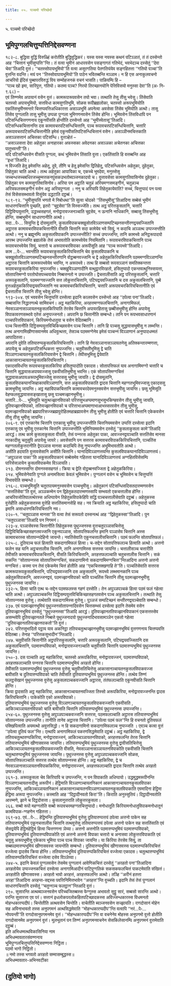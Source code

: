 ```yaml
---
title: ०५. पञ्चमो परिच्छेदो

---
```

५. पञ्चमो परिच्छेदो  


## भूमिपुग्गलचित्तुप्पत्तिनिद्देसवण्णना

१८२-८. बुद्धिया वुद्धिं विरुळ्हिं करोतीति बुद्धिवुद्धिकरं। यस्स यस्स नयस्स कथनं पटिञ्ञातं, तं तं दस्सेन्तो आह ‘‘चित्तानं भूमीसुप्पत्ति’’न्ति। तं वत्वा भूमीनं आधारवसेन पसङ्गागतं गतिभेदं, भवभेदञ्च दस्सेतुं ‘‘देवा चेवा’’तिआदि वुत्तं। ‘‘चतस्सोपायभूमियो’’ति वत्वा असुरगतिया पेतगतियंयेव सङ्गहितत्ता ‘‘गतियो पञ्चा’’ति वुत्तन्ति वदन्ति। मयं पन ‘‘तिस्सोवापायभूमियो’’ति पाठेन भवितब्बन्ति मञ्ञाम। न हि एस अनाकुलवचनो आचरियो ईदिसं पुब्बापरविरुद्धं विय सम्मोहजनकं वचनं भासति। पाळियम्पि हि –  
‘‘पञ्च खो इमा, सारिपुत्त, गतियो। कतमा पञ्च? निरयो तिरच्छानयोनि पेत्तिविसयो मनुस्सा देवा’’ति (अ॰ नि॰ ९.६८) –  
एवं तिण्णमेव अपायानं वसेन वुत्तं। कामरूपारूपवसेन तयो भवा। तत्थाति तेसु तीसु भवेसु। तिंसेवाति चतस्सो अपायभूमियो, सत्तविधा कामसुगतिभूमि, सोळस रूपीब्रह्मलोका, चतस्सो अरूपभूमियोति एकतिंसभूमीनमन्तरे चित्तप्पवत्तिअधिकारत्ता असञ्ञभूमिं अपनेत्वा अवसेसा तिंसेव भूमियोति अत्थो। तासु तिंसेव पुग्गलाति तासु भूमीसु उप्पन्ना पुग्गला भूमिगणनवसेन तिंसेव होन्ति। भूमिवसेन तिंसविधापि पन पटिसन्धिचित्तगणनाय एकूनवीसति होन्तीति दस्सेन्तो आह ‘‘भूमीस्वेतासू’’तिआदि।  
पटिसन्धिकचित्तानन्ति दस कामावचरपटिसन्धिचित्तानि, पञ्च रूपावचरपटिसन्धिचित्तानि, चत्तारि अरूपावचरपटिसन्धिचित्तानीति इमेसं एकूनवीसतिपटिसन्धिचित्तानं वसेन। असञ्ञीनमचित्तकाति असञ्ञसत्तानं अचित्तका पटिसन्धि। वुत्तञ्हेतं –  
‘‘असञ्ञसत्ता देवा अहेतुका अनाहारका अफस्सका अवेदनका असञ्ञका अचेतनका अचित्तका पातुभवन्ती’’ति।  
यदि पटिसन्धिवसेन वीसति पुग्गला, कथं भूमिवसेन तिंसाति वुत्ता। एकतिंसाति हि वत्तब्बन्ति आह ‘‘इधा’’तिआदि।  
न विज्जति हेतु इमेसन्ति अहेतू, दुवे, तीणि च हेतू इमेसन्ति द्वितिहेतू, पटिसन्धिवसेन अहेतुका, दुहेतुका, तिहेतुका चाति अत्थो। तत्थ अहेतुका आपायिका च, एकच्चे भूमदेवा, मनुस्सेसु जच्चन्धजच्चबधिरजच्चुम्मत्तकनपुंसकउभतोब्यञ्जनकादयो च। वुत्तावसेसा कामसुगतिवासिनोव दुहेतुका। तिहेतुका पन कामसुगतिवासिनोव। अरिया पन अट्ठाति चतुन्नं अरियमग्गसमङ्गीनं, चतुन्नञ्च अरियफलसमङ्गीनं वसेन अट्ठ अरियपुग्गला । ननु च अरियापि तिहेतुकायेवाति? सच्चं, चित्तुप्पादं पन पत्वा तेसं विसेससब्भावतो विसुंयेव उद्धटाति दट्ठब्बं।  
१८९-९२. ‘‘भूमीसुप्पत्तिं भणतो मे निबोधथा’’ति सुत्वा चोदको ‘‘तिंसभूमीसू’’तिआदिना सब्बेसं भूमीनं साधारणचित्तानि पुच्छति, इतरो ‘‘चुद्दसेवा’’ति विस्सज्जेति। तत्थ अट्ठ परित्तकुसलानि, चत्तारि दिट्ठिविप्पयुत्तानि, उद्धच्चसहगतं, मनोद्वारावज्जनञ्चाति चुद्दसेव, न ऊनानि नाधिकानि, सब्बासु तिंसभूमीसु होन्ति, सब्बभूमीनं साधारणानीति अत्थो।  
सदा…पे॰… सियुन्ति द्वे दोसमूलानि, कुसलविपाकचक्खुसोतविञ्ञाणसम्पटिच्छनसन्तीरणद्वयवज्जितानि अट्ठारस कामावचरविपाकचित्तानीति वीसति चित्तानि सदा कामेयेव भवे सियुं, न कदाचि अञ्ञत्थ उप्पज्जन्तीति अत्थो। ननु च ब्रह्मूनम्पि अकुसलविपाकानि उप्पज्जन्तीति? सच्चं उप्पज्जन्ति, तानि कामभवे अनिट्ठरूपादयो आरब्भ उप्पज्जन्ति ब्रह्मलोके तेसं अभावतोति कामभवेयेव नियमितानि। रूपावचरविपाकचित्तानि पञ्च रूपावचरभवेयेव सियुं, चत्तारो च अरूपावचरविपाका अरूपीसूति आह ‘‘पञ्च रूपभवे’’तिआदि।  
काम …पे॰… भवन्तीति रूपावचरकुसलकिरियचित्तानि चेव कुसलविपाकानि च चक्खुसोतविञ्ञाणसम्पटिच्छनसन्तीरणानि वोट्ठब्बनवज्जानि च द्वे अहेतुककिरियचित्तानि पठममग्गविञ्ञाणन्ति अट्ठारस चित्तानि कामरूपभवेयेव भवन्ति, न अरूपभवे। तत्थ हि सब्बसो रूपसञ्ञानं समतिक्कन्तत्ता रूपावचरकुसलकिरिया नुप्पज्जन्ति। चक्खुविञ्ञाणादीनि वत्थुद्वारविरहतो, हसितुप्पादो एकन्तवत्थुनिस्सयत्ता, सोतापत्तिमग्गो परतोघोसपच्चयायेव निब्बत्तनतो न उप्पज्जति। द्वेचत्तालीसाति अट्ठ परित्तकुसलानि, चत्तारि अरूपकुसलानि, पठममग्गवज्जानि सत्त लोकुत्तरचित्तानि, पटिघद्वयवज्जितानि च दस अकुसलचित्तानि, पुब्बे वुत्तअहेतुककिरियाद्वयवज्जितानि नव कामावचरकिरियचित्तानि, चत्तारि अरूपावचरकिरियचित्तानीति एवं द्वेचत्तालीस चित्तानि तीसु भवेसु होन्ति।  
१९३-२०४. एवं भववसेन चित्तुप्पत्तिं दस्सेत्वा इदानि कालवसेन दस्सेन्तो आह ‘‘ठपेत्वा पना’’तिआदि। सब्बासन्ति निद्धारणत्थे सामिवचनं। अट्ठ महाकिरिया, अरहत्तमग्गफलचित्तानि, अनागामिफलं, नेवसञ्ञानासञ्ञायतनकुसलकिरियाति तेरसेव चित्तानि अपायरहितासु छब्बीसभूमीसु होन्ति अपायेसु विपाकावरणसब्भावे एतेसं अनुप्पज्जनतो। अपरानि छ चित्तानीति सम्बन्धो। तानि पन रूपभवसाधारणानं पञ्चपरित्तविपाकानं, किरियमनोधातुया च वसेन वेदितब्बानि।  
पञ्‍च चित्तानीति दिट्ठिसम्पयुत्तविचिकिच्छावसेन पञ्‍च चित्तानि। तानि हि पञ्‍चसु सुद्धावासभूमीसु न लब्भन्ति। तत्थ अनागामिखीणासवानमेव अधिवुत्थत्ता, तेसञ्‍च पठममग्गेनेव इमेसं पञ्‍चन्‍नं विञ्‍ञाणानं अनुप्पादधम्मतं आपादितत्ता।  
अपरानि दुवेति ततियारुप्पकुसलकिरियचित्तानि। तानि हि नेवसञ्‍ञानासञ्‍ञायतनेसु अतिक्‍कन्तारम्मणत्ता, अपायेसु च अहेतुकपटिसन्धिकत्ता नुप्पज्‍जन्ति। चतुवीसतीभूमिसु द्वे चाति विञ्‍ञाणञ्‍चायतनकुसलकिरियावसेन द्वे चित्तानि। तेवीसभूमिसु द्वेयेवाति आकासानञ्‍चायतनकुसलकिरियचित्तानि।  
एकादसविधन्ति रूपावचरकुसलकिरिया हसितुप्पादोति एकादस। सोतापत्तिफलं याव अनागामिमग्गो चत्तारि च चित्तानि सुद्धावासअपायवज्‍जासु एकवीसतिभूमीसु भवन्ति। एकं सोतापत्तिमग्गचित्तं सुद्धावासअपायअरूपभूमिवज्‍जेसु सत्तरससु भूमीसु जायति। द्वे दोसमूलानि, कुसलविपाकघानजिव्हाकायविञ्‍ञाणानि, सत्त अकुसलविपाकाति द्वादस चित्तानि महग्गतभूमिवज्‍जासु एकादससु कामभूमीसु जायन्ति। अट्ठ महाविपाकचित्तानि कामावचरदेवमनुस्सवसेन सत्तभूमीसु जायन्ति। छसु भूमिसूति वेहप्फलसुद्धावाससङ्खातासु छसु पञ्‍चमज्झानभूमीसु।  
चत्तारि…पे॰… भूमिसूति चतुत्थज्झानविपाको परित्तसुभअप्पमाणसुभसुभकिण्हवसेन तीसु भूमीसु जायति, दुतियज्झानविपाको, ततियज्झानविपाको च परित्ताभाअप्पमाणाभाआभस्सरवसेन तीसु भूमीसु, पठमज्झानविपाको ब्रह्मपारिसज्‍जब्रह्मपुरोहितमहाब्रह्मावसेन तीसु भूमीसु होतीति एवं चत्तारि चित्तानि एकेकवसेन तीसु तीसु भूमीसु जायन्ति।  
२०६-९. एवं एत्तकानेव चित्तानि एत्तकासु भूमीसु उप्पज्‍जन्तीति चित्तनियमवसेन उप्पत्तिं दस्सेत्वा इदानि एत्तकासु एव भूमीसु एत्तकानेव चित्तानि उप्पज्‍जन्तीति भूमिनियमवसेन दस्सेतुं ‘‘कुसलाकुसला कामे’’तिआदि आरद्धं। तत्थ कामे कुसलाकुसला वीसति, तेसं पन्‍नरस अहेतुका पाका, आवज्‍जनद्वयञ्‍चाति सत्ततिंसेव मानसा नरकादीसु चतूसुपि अपायेसु जायरे। अवसेसानि पन सत्तरस कामावचरविपाककिरियचित्तानि, पञ्‍चतिंस महग्गतलोकुत्तरानीति द्वेपञ्‍ञास मानसा कदाचिपि तेसु नुप्पज्‍जन्ति अभूमिभावतोति अत्थो।  
असीति हदयाति वुत्तावसेसानि असीति चित्तानि। घानादिविञ्‍ञाणत्तयन्ति कुसलविपाकघानादिविञ्‍ञाणत्तयं। ‘‘अपुञ्‍ञजा पाका’’ति अकुसलविपाकानं सब्बेसमेव गहितत्ता घानादिविञ्‍ञाणत्तयं अग्गहितविसेसम्पि पारिसेसञायेन कुसलविपाकमेव विञ्‍ञायति।  
२१३. दोमनस्सन्ति दोमनस्ससहगतं। क्रिया च द्वेति वोट्ठब्बनवज्‍जिता द्वे अहेतुककिरिया।  
२१४. भूमिवसेनेवाति पुग्गले अनामसित्वा केवलं भूमिवसेन। पुग्गलानं वसेन च भूमिवसेन च चित्तुप्पत्तिं विभावयेति सम्बन्धो।  
२१६-८. पञ्‍चभूमिसूति चतुरापायमनुस्सवसेन पञ्‍चभूमीसु। अहेतुकानं पटिसन्धिसदिसतदारम्मणवसेन ‘‘सत्ततिंसेवा’’ति वुत्तं, अञ्‍ञकम्मेन पन द्विहेतुकतदारम्मणस्सापि सम्भवतो एकचत्तालीस होन्ति। आचरियजोतिपालत्थेरस्स अधिप्पायेन तिहेतुकविपाकेहिपि सद्धिं पञ्‍चचत्तालीसेवाति दट्ठब्बं। अहेतुकस्स वुत्तेहीति अहेतुकसत्तस्स वुत्तेहि सत्ततिंसमानसेहि सह। नव क्रियाति अट्ठ महाकिरिया, हसितुप्पादो चाति इमानि असाधारणकिरियचित्तानि नव।  
२२०-१. ‘‘चतुपञ्‍ञास मानसा’’ति वत्वा तेसं सरूपतो दस्सनत्थं आह ‘‘द्विहेतुकस्सा’’तिआदि। पुन ‘‘चतुपञ्‍ञासा’’तिआदि पन निगमनं।  
२२३-४. पञ्‍ञासेवस्स चित्तानीति तिहेतुकस्स पुथुज्‍जनस्स वुत्तचतुपञ्‍ञासचित्तेसु दिट्ठिविचिकिच्छासहगतवज्‍जानि एकूनपञ्‍ञास, सोतापत्तिफलन्ति इमानि पञ्‍ञासेव चित्तानि अस्स कामावचरस्स सोतापन्‍नदेहिनो जायन्ते। नवतिंसेवाति एकूनचत्तालीसचित्तानि। पठमं फलन्ति सोतापत्तिफलं।  
२२५-८. दुतियञ्‍च फलं हित्वाति सकदागामिफलं हित्वा। च-सद्देन सोतापत्तिफलञ्‍च हित्वाति अत्थो। अत्तनो फलेन सह यानि अट्ठचत्तालीस चित्तानि, तानि अनागामिस्स सत्तस्स जायन्ति। चत्तालीसञ्‍च चत्तारीति तेवीसति कामावचरविपाकचित्तानि, वीसति किरियचित्तानि, अरहत्तफलञ्‍चाति चतुचत्तालीस चित्तानि। सकं सकन्ति ‘‘सोतापन्‍नस्स सोतापत्तिमग्गचित्तं, सकदागामिनो सकदागामिमग्गचित्त’’न्तिआदिना अत्तनो अत्तनो मग्गचित्तं। कस्मा पन तेसं एकेकमेव चित्तं होतीति आह ‘‘एकचित्तक्खणाहि ते’’ति। पञ्‍चतिंसेवाति सत्तरस कामरूपारूपकुसलचित्तानि, पटिघद्वयवज्‍जानि दस अकुसलानि, रूपभवे लब्भमानकानि पञ्‍च अहेतुकविपाकानि, आवज्‍जनद्वयं, पठमज्झानविपाको चाति पञ्‍चतिंस चित्तानि तीसु पठमज्झानभूमीसु पुथुज्‍जनस्स जायन्ति।  
२३२-५. हित्वा चाति एत्थ च-सद्देन पठमफलस्स गहणं दस्सेति। तेन अपुञ्‍ञपञ्‍चकं हित्वा पठमं फलं गहेत्वा चाति अत्थो। अपुञ्‍ञपञ्‍चकन्ति दिट्ठिसम्पयुत्तविचिकिच्छासहगतवसेन पञ्‍च अकुसलचित्तानि। तत्थाति तेसु सोतापन्‍नस्स वुत्तेसु। तत्थेवाति सकदागामिस्स वुत्तेसु। पुञ्‍ञजं सम्पटिच्छनं सन्तीरणद्वयञ्‍चेवाति सम्बन्धो।  
२३७. एवं पठमज्झानभूमियं पुथुज्‍जनसोतापन्‍नादिवसेन चित्तसम्भवं दस्सेत्वा इदानि तेसमेव वसेन दुतियज्झानभूमियं दस्सेतुं ‘‘पुथुज्‍जनस्सा’’तिआदि आरद्धं। दुतियज्झानततियज्झानविपाकानं एकसत्तस्सेव असम्भवेपि दुतियज्झानतले निब्बत्ते पुथुज्‍जनादयो पुथुज्‍जनादिभावसामञ्‍ञेन एकतो गहेत्वा ‘‘दुतियज्झानततियज्झानपाकतो’’ति वुत्तं।  
२४२. परित्तसुभादितो पट्ठाय याव अकनिट्ठा ततियचतुत्थज्झानभूमीसु पठमज्झानभूमियं वुत्तगणनाय चित्तप्पवत्ति वेदितब्बा। तेनाह ‘‘परित्तकसुभादीन’’न्तिआदि।  
२४७. चतुवीसति चित्तानीति अट्ठपरित्तकुसलानि, चत्तारि अरूपकुसलानि, पटिघद्वयवज्‍जितानि दस अकुसलचित्तानि, पठमारुप्पविपाको, मनोद्वारावज्‍जनञ्‍चाति चतुवीसति चित्तानि पठमारुप्पभूमियं पुथुज्‍जनस्स जायन्ति।  
२५०-३. दस पञ्‍चाति अट्ठ महाकिरिया, चतस्सो अरूपकिरिया, मनोद्वारावज्‍जनं, पठमारुप्पविपाको, अरहत्तफलञ्‍चाति पन्‍नरस चित्तानि पठमारुप्पभूमियं अरहतो होन्ति।  
तेवीसाति पठमारुप्पभूमियं पुथुज्‍जनस्स वुत्तेसु चतुवीसतिचित्तेसु आकासानञ्‍चायतनकुसलविपाकवज्‍जा बावीसति च दुतियारुप्पविपाको चाति तेवीसति दुतियारुप्पभूमियं पुथुज्‍जनस्स होन्ति। तत्थेव तिण्णं फलट्ठसेखानं पुथुज्‍जनस्स वुत्तेसु अकुसलपञ्‍चकवज्‍जानि अट्ठारस, तंतंफलञ्‍चाति एकूनवीसति चित्तानि होन्ति।  
क्रिया द्वादसाति अट्ठ महाकिरिया, आकासानञ्‍चायतनवज्‍जिता तिस्सो अरूपकिरिया, मनोद्वारावज्‍जनन्ति द्वादस किरियचित्तानि। पाकेकोति एको अरूपविपाको।  
दुतियारुप्पभूमियं पुथुज्‍जनस्स वुत्तेसु विञ्‍ञाणञ्‍चायतनकुसलविपाकवज्‍जानि एकवीसति , आकिञ्‍चञ्‍ञायतनविपाको चाति बावीसति चित्तानि ततियारुप्पभूमियं पुथुज्‍जनस्स उप्पज्‍जन्ति।  
२५४-६०. पुथुज्‍जनस्स वुत्तेसु अपुञ्‍ञपञ्‍चकवज्‍जानि सत्तरस, पठमफलञ्‍चाति अट्ठारस ततियारुप्पभूमियं सोतापन्‍नस्स उप्पज्‍जन्ति। तानीति तानेव अट्ठारस चित्तानि। ‘‘ठपेत्वा पठमं फल’’न्ति हि वचनतो दुतियफलं पक्खिपित्वाति अयमत्थो अवुत्तसिद्धो। न हि सकदागामिनो सकदागामिफलञ्‍च नुप्पज्‍जति । एवञ्‍च कत्वा वुत्तं ‘‘ठपेत्वा दुतियं फल’’न्ति। एत्थापि अनागामिफलं पकरणसिद्धमेवाति दट्ठब्बं। अट्ठ महाकिरिया, द्वे ततियचतुत्थारुप्पकिरिया, मनोद्वारावज्‍जनं, आकिञ्‍चञ्‍ञायतनविपाको, अरहत्तफलन्ति तेरस चित्तानि ततियारुप्पभूमियं खीणासवस्स जायन्ति। ततियारुप्पभूमियं पुथुज्‍जनस्स वुत्तेसु द्वावीसतिचित्तेसु आकिञ्‍चञ्‍ञायतनकुसलविपाकवज्‍जाति वीसति, नेवसञ्‍ञानासञ्‍ञायतनविपाकोति एकवीसति चित्तानि चतुत्थारुप्पभूमियं पुथुज्‍जनस्स जायन्ति। पुथुज्‍जनस्स वुत्तेसु अपुञ्‍ञपञ्‍चकवज्‍जानि सोळस, सोतापत्तिफलञ्‍चाति सत्तरस तत्थेव सोतापन्‍नस्स होन्ति। अट्ठ महाकिरिया, द्वे च नेवसञ्‍ञानासञ्‍ञायतनविपाककिरिया, मनोद्वारावज्‍जनं, अरहत्तफलञ्‍चाति द्वादस चित्तानि तत्थेव अरहतो उप्पज्‍जन्ति।  
२६१-३. अरूपकुसला चेव किरियापि च उप्पज्‍जन्ति, न पन विपाकाति अधिप्पायो। उद्धमुद्धमरूपीनन्ति विञ्‍ञाणञ्‍चायतनादीसु अरूपीनं। हेट्ठिमाति विञ्‍ञाणञ्‍चायतनिकानं आकासानञ्‍चायतनकुसलविपाका नुप्पज्‍जन्ति, आकिञ्‍चञ्‍ञायतनिकानं आकासानञ्‍चायतनविञ्‍ञाणञ्‍चायतनकुसलविपाकाति एवमादिना हेट्ठिमा हेट्ठिमा अरूपा नुप्पज्‍जन्ति। कस्माति आह ‘‘दिट्ठादीनवतो किरा’’ति। किराति अनुस्सुतियं। दिट्ठादीनवतोति आरम्मणे, झाने च दिट्ठदोसत्ता। कुसलानुत्तराति लोकुत्तरकुसला।  
२६६. सब्बो रूपो महग्गतोति सब्बो रूपावचरमहग्गतचित्तुप्पादो। मनोधातूति किरियामनोधातुविपाकमनोधातूनं कामविपाक-ग्गहणेन गहितत्ता।  
२६९-७३. एवं…पे॰… हेट्ठिमन्ति दुतियारुप्पभूमियं वुत्तेसु दुतियारुप्पत्तयं ठपेत्वा अत्तनो पाकेन सह ततियारुप्पभूमियं एकूनचत्तालीस चित्तानि तत्थवुत्तेसु ततियारुप्पत्तयं ठपेत्वा अत्तनो पाकेन सह सत्ततिंसाति एवं सेसद्वयेपि हेट्ठिमहेट्ठिमं हित्वा चित्तगणना ञेय्या। अत्तनो अत्तनोति पठमारुप्पभूमियं पठमारुप्पविपाको, दुतियारुप्पभूमियं दुतियारुप्पविपाकोति एवं अत्तनो अत्तनो विपाका चत्तारो च अनासवा लोकुत्तरविपाकाति एवं चतूसु अरूपभूमीसु एकेकाय भूमिया पञ्‍च पञ्‍च विपाका जायन्ति। या किरिया तेरसेव सियुं, ता सब्बपठमारुप्पभूमियं खीणासवस्स जायन्तेति सम्बन्धो। दुतियारुप्पभूमियं खीणासवस्स पठमारुप्पकिरियचित्तं वज्‍जेत्वा द्वादसेव क्रिया होन्ति। ततियारुप्पभूमियं दुतियारुप्पकिरियचित्तं वज्‍जेत्वा एकादस। चतुत्थारुप्पभूमियं ततियारुप्पकिरियचित्तं वज्‍जेत्वा दसेव विञ्‍ञेय्या।  
२७४-५. इदानि केवलं पुग्गलवसेन तेसमेव पुग्गलानं आवेणिकचित्तं दस्सेतुं ‘‘अरहतो पना’’तिआदिना अरहतोयेव उप्पज्‍जनकचित्तं दस्सेत्वा अनागामिआदीनं पाटिपुग्गलिकं सकसकफलचित्तं पाकटमेवाति संखित्तं। अरहतोति खीणासवस्स। अरहतो भावो अरहत्तं, अरहत्तफलन्ति अत्थो। तञ्हि ‘‘अरीनं हतत्ता अरहा’’तिआदिना अरहन्त-सद्दस्स पवत्तिनिमित्तभावेन ‘‘अरहत्त’’न्ति वुच्‍चति। इदानि तेसं तेसं पुग्गलानं साधारणचित्तानि दस्सेतुं ‘‘चतुन्‍नञ्‍च फलट्ठान’’न्तिआदि वुत्तं।  
२९०. सुसारन्ति अत्थब्यञ्‍जनवसेन परिच्‍चजितब्बस्स फेग्गुस्स अभावतो सुट्ठु सारं, सब्बसो सारन्ति अत्थो। परन्ति सुसारत्ता एव परं। सत्तानं इधलोकपरलोकहितपटिच्छादकस्स अविज्‍जन्धकारस्स विधमनतो मोहन्धकारप्पदीपं। चिन्तेतीति अत्थवसेन चिन्तेति। वाचेतीति ब्यञ्‍जनवसेन सज्झायति। रागदोसानं मोहेन सह अविनाभावतो तस्स अनुपगमनं अत्थसिद्धमेवाति ‘‘मोहन्धकारप्पदीप’’न्ति वत्वापि ‘‘नरं…पे॰… नोपयन्ती’’ति रागदोसानुपगमनमेव वुत्तं। ‘‘मोहन्धकारप्पदीप’’न्ति वा वचनेनेव मोहस्स अनुपगमो वुत्तो होतीति रागदोसानमेव अनुपगमनं वुत्तं। मूलभूतानं पन तिण्णं अनुपगमनवचनेन सेसकिलेसानम्पि अनुपगमनं वुत्तमेवाति दट्ठब्बं।  
इति अभिधम्मत्थविकासिनिया नाम  
अभिधम्मावतारसंवण्णनाय  
भूमिपुग्गलचित्तुप्पत्तिनिद्देसवण्णना निट्ठिता।  
पठमो भागो निट्ठितो।  
॥ नमो तस्स भगवतो अरहतो सम्मासम्बुद्धस्स॥  
अभिधम्मावतार-अभिनवटीका  


## (दुतियो भागो)